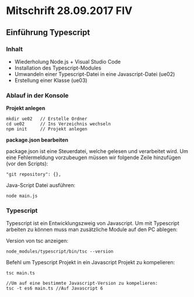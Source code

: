 # Mitschrift 28.09.2017 FIV
## Einführung Typescript

### Inhalt

- Wiederholung Node.js + Visual Studio Code
- Installation des Typescript-Modules
- Umwandeln einer Typescript-Datei in eine Javascript-Datei (ue02)
- Erstellung einer Klasse (ue03)

### Ablauf in der Konsole 

**Projekt anlegen**

```
mkdir ue02   // Erstelle Ordner
cd ue02      // Ins Verzeichnis wechseln
npm init     // Projekt anlegen
```

**package.json bearbeiten**

package.json ist eine Steuerdatei, welche gelesen und verarbeitet wird.
Um eine Fehlermeldung vorzubeugen müssen wir folgende Zeile hinzufügen (vor den Scripts):

```
"git repository": {},
```

Java-Script Datei ausführen:

```
node main.js
```

### Typescript

Typescript ist ein Entwicklungszweig von Javascript.
Um mit Typescript arbeiten zu können muss man zusätzliche Module auf den PC ablegen:

Version von tsc anzeigen:

```
node_modules/typescript/bin/tsc --version
```

Befehl um Typescript Projekt in ein Javascript Projekt zu kompelieren:

```
tsc main.ts

//Um auf eine bestimmte Javascript-Version zu kompelieren:
tsc -t es6 main.ts //Auf Javascript 6
```
